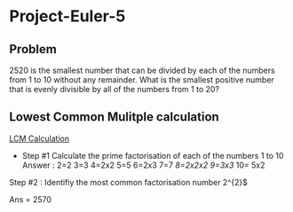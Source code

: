 # Project-Euler-5 

## Problem  
2520 is the smallest number that can be divided by each of the numbers from 1 to 10 without any remainder.
What is the smallest positive number that is evenly divisible by all of the numbers from 1 to 20?



## Lowest Common Mulitple calculation
[LCM Calculation](https://www.math.toronto.edu/mathnet/questionCorner/lcm.html)  
* Step #1 Calculate the prime factorisation of each of the numbers 1 to 10 
Answer : 2=2 3=3 4=2x2 5=5 6=2x3 7=7 *8=2x2x2* *9=3x3* 10= 5x2 

Step #2 : Identifiy the most common factorisation number 
2^{2}$

Ans = 2570
